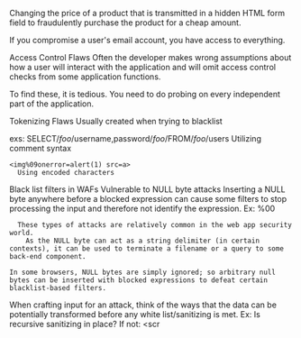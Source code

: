 
Changing the price of a product that is transmitted in a hidden HTML form field to fraudulently purchase the product for a cheap amount.

If you compromise a user's email account, you have access to everything.

Access Control Flaws
  Often the developer makes wrong assumptions about how a user will interact with the application and will omit access control checks from some application functions.

  To find these, it is tedious.  You need to do probing on every independent part of the application.

Tokenizing Flaws
  Usually created when trying to blacklist

  exs:
    SELECT/*foo*/username,password/*foo*/FROM/*foo*/users
      Utilizing comment syntax


    <img%09onerror=alert(1) src=a>
      Using encoded characters


  Black list filters in WAFs
    Vulnerable to NULL byte attacks
      Inserting a NULL byte anywhere before a blocked expression can cause some filters to stop processing the input and therefore not identify the expression.
        Ex: %00<script>alert('muhah')</script>

      These types of attacks are relatively common in the web app security world.
        As the NULL byte can act as a string delimiter (in certain contexts), it can be used to terminate a filename or a query to some back-end component.

    In some browsers, NULL bytes are simply ignored; so arbitrary null bytes can be inserted with blocked expressions to defeat certain blacklist-based filters.

When crafting input for an attack, think of the ways that the data can be potentially transformed before any white list/sanitizing is met.
  Ex: Is recursive sanitizing in place?
    If not: <scr<script>ipt> becomes <script>

  Ex: If the application first removes ../ recursively and then removes ..\ recursively then the following input can be used to defeat the validation
      ....\/

      If recurive sanitization occurs, when if one one problematic character leads to another.  There could be an recurive loop that crashes the server.

In many apps, admin functions are implemented within the app itself (and is accessible through the same web interface as its core functionality)
      Thus greatly opens up the attack surface.
        Often times, apps dont implement effective access control of some of their admin functions.  Thus, can attacker may find a means of creating a new user account with powerful privs.

        Admin functions usually involves displaying data that originated from ordinary users.  Any XSS flaws within that admin interface can be a huge point of concern.

        Admin functionality is often subjected to less stringent security testing because its users are "trusted" or pen-testers are given access to only low-privileged accounts.

HTTP Headers
  Expires, Pragma headers
    Are leveraged to tell the browser to cache the response.  If you're doing an attack, you can always instruct the clients to cache the contents so when the website changes it's code, it doesn't really matter (unless the cache is flushed).

  Set-Cookie
    The domain flag of this header specifies the domain for which the cookie is valid.  This must be the same or a parent of the domain from which the cookie is received.
        So, if a webhost hosts websites on subdomains (*.webhost.com). Could an attacker access the cookies that were set on the parent (assuming the path flag isn't set)?


  Refer
      If sensitive information is kept in the URL, it can be easily seen in the referer header if a link is followed.
          What about a person on a website with a sensitive URL and then they click on an ad link, this information can be leaked to the ad's server.  
              Implications for HTTPS? I believe that it is obfuscated from view in this context.

  For other idea of potential attacks
    Look in HTTP_Methods.md


